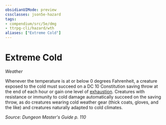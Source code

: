 ```yaml
---
obsidianUIMode: preview
cssclasses: json5e-hazard
tags:
- compendium/src/5e/dmg
- ttrpg-cli/hazard/wth
aliases: ["Extreme Cold"]
---
```

# Extreme Cold
*Weather*  

Whenever the temperature is at or below 0 degrees Fahrenheit, a creature exposed to the cold must succeed on a DC 10 Constitution saving throw at the end of each hour or gain one level of [exhaustion](/compendium/rules/conditions.md#exhaustion). Creatures with resistance or immunity to cold damage automatically succeed on the saving throw, as do creatures wearing cold weather gear (thick coats, gloves, and the like) and creatures naturally adapted to cold climates.

*Source: Dungeon Master's Guide p. 110*